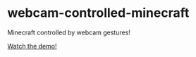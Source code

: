 # webcam-controlled-minecraft
Minecraft controlled by webcam gestures!

[Watch the demo!](demovideo.mp4)
